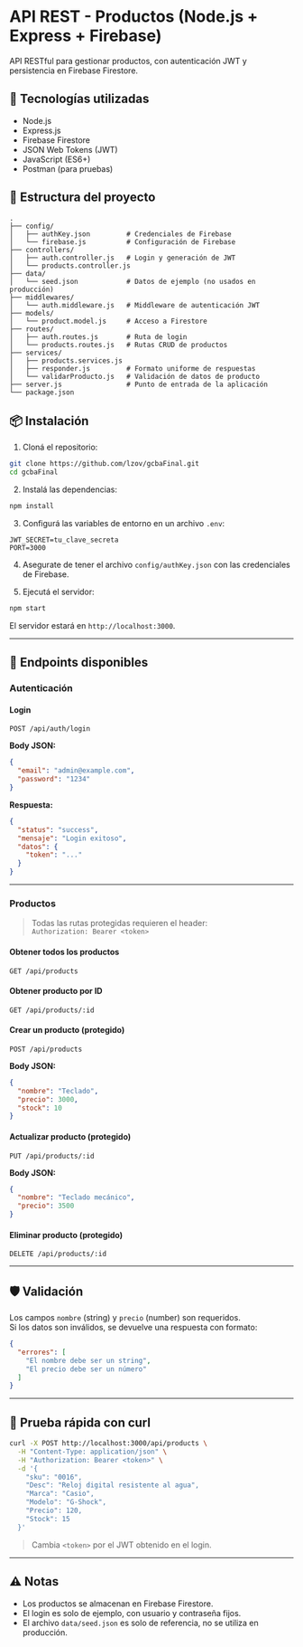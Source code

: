 # API REST - Productos (Node.js + Express + Firebase)

API RESTful para gestionar productos, con autenticación JWT y persistencia en Firebase Firestore.

## 🚀 Tecnologías utilizadas

- Node.js
- Express.js
- Firebase Firestore
- JSON Web Tokens (JWT)
- JavaScript (ES6+)
- Postman (para pruebas)

## 📁 Estructura del proyecto

```
.
├── config/
│   ├── authKey.json         # Credenciales de Firebase
│   └── firebase.js          # Configuración de Firebase
├── controllers/
│   ├── auth.controller.js   # Login y generación de JWT
│   └── products.controller.js
├── data/
│   └── seed.json            # Datos de ejemplo (no usados en producción)
├── middlewares/
│   └── auth.middleware.js   # Middleware de autenticación JWT
├── models/
│   └── product.model.js     # Acceso a Firestore
├── routes/
│   ├── auth.routes.js       # Ruta de login
│   └── products.routes.js   # Rutas CRUD de productos
├── services/
│   ├── products.services.js
│   ├── responder.js         # Formato uniforme de respuestas
│   └── validarProducto.js   # Validación de datos de producto
├── server.js                # Punto de entrada de la aplicación
└── package.json
```

## 📦 Instalación

1. Cloná el repositorio:

```bash
git clone https://github.com/lzov/gcbaFinal.git
cd gcbaFinal
```

2. Instalá las dependencias:

```bash
npm install
```

3. Configurá las variables de entorno en un archivo `.env`:

```
JWT_SECRET=tu_clave_secreta
PORT=3000
```

4. Asegurate de tener el archivo `config/authKey.json` con las credenciales de Firebase.

5. Ejecutá el servidor:

```bash
npm start
```

El servidor estará en `http://localhost:3000`.

---

## 🔀 Endpoints disponibles

### Autenticación

#### Login
```
POST /api/auth/login
```
**Body JSON:**
```json
{
  "email": "admin@example.com",
  "password": "1234"
}
```
**Respuesta:**
```json
{
  "status": "success",
  "mensaje": "Login exitoso",
  "datos": {
    "token": "..."
  }
}
```

---

### Productos

> Todas las rutas protegidas requieren el header:  
> `Authorization: Bearer <token>`

#### Obtener todos los productos
```
GET /api/products
```

#### Obtener producto por ID
```
GET /api/products/:id
```

#### Crear un producto (protegido)
```
POST /api/products
```
**Body JSON:**
```json
{
  "nombre": "Teclado",
  "precio": 3000,
  "stock": 10
}
```

#### Actualizar producto (protegido)
```
PUT /api/products/:id
```
**Body JSON:**
```json
{
  "nombre": "Teclado mecánico",
  "precio": 3500
}
```

#### Eliminar producto (protegido)
```
DELETE /api/products/:id
```

---

## 🛡️ Validación

Los campos `nombre` (string) y `precio` (number) son requeridos.  
Si los datos son inválidos, se devuelve una respuesta con formato:

```json
{
  "errores": [
    "El nombre debe ser un string",
    "El precio debe ser un número"
  ]
}
```

---

## 🧪 Prueba rápida con curl

```bash
curl -X POST http://localhost:3000/api/products \
  -H "Content-Type: application/json" \
  -H "Authorization: Bearer <token>" \
  -d '{
    "sku": "0016",
    "Desc": "Reloj digital resistente al agua",
    "Marca": "Casio",
    "Modelo": "G-Shock",
    "Precio": 120,
    "Stock": 15
  }'
```

> Cambia `<token>` por el JWT obtenido en el login.


---

## ⚠️ Notas

- Los productos se almacenan en Firebase Firestore.
- El login es solo de ejemplo, con usuario y contraseña fijos.
- El archivo `data/seed.json` es solo de referencia, no se utiliza en producción.
